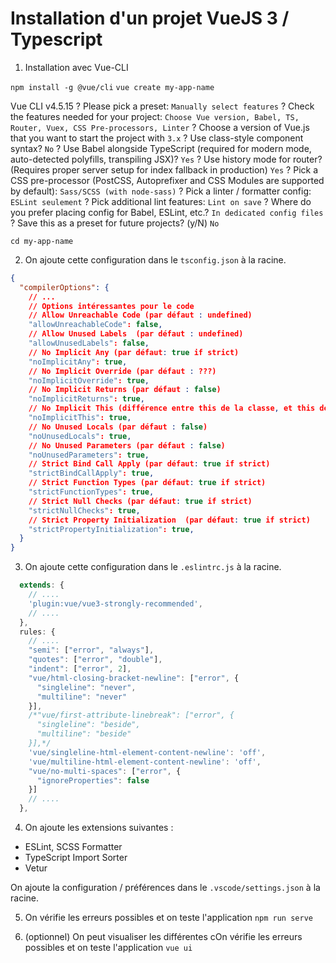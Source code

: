 # Installation d'un projet VueJS 3 / Typescript

1) Installation avec Vue-CLI

`npm install -g @vue/cli`
`vue create my-app-name`

Vue CLI v4.5.15
? Please pick a preset: `Manually select features`
? Check the features needed for your project: `Choose Vue version, Babel, TS, Router, Vuex, CSS Pre-processors, Linter`
? Choose a version of Vue.js that you want to start the project with `3.x`
? Use class-style component syntax? `No`
? Use Babel alongside TypeScript (required for modern mode, auto-detected polyfills, transpiling JSX)? `Yes`
? Use history mode for router? (Requires proper server setup for index fallback in production) `Yes`
? Pick a CSS pre-processor (PostCSS, Autoprefixer and CSS Modules are supported by default): `Sass/SCSS (with node-sass)`
? Pick a linter / formatter config: `ESLint seulement`
? Pick additional lint features: `Lint on save`
? Where do you prefer placing config for Babel, ESLint, etc.? `In dedicated config files`
? Save this as a preset for future projects? (y/N) `No`

`cd my-app-name`

2) On ajoute cette configuration dans le `tsconfig.json` à la racine.
```json
{
  "compilerOptions": {
	// ...
	// Options intéressantes pour le code
	// Allow Unreachable Code (par défaut : undefined)
	"allowUnreachableCode": false,
	// Allow Unused Labels  (par défaut : undefined)
	"allowUnusedLabels": false,
	// No Implicit Any (par défaut: true if strict)
	"noImplicitAny": true,
	// No Implicit Override (par défaut : ???)
	"noImplicitOverride": true,
	// No Implicit Returns (par défaut : false)
	"noImplicitReturns": true,
	// No Implicit This (différence entre this de la classe, et this des fonctions) (par défaut: true if strict)
	"noImplicitThis": true,
	// No Unused Locals (par défaut : false)
	"noUnusedLocals": true,
	// No Unused Parameters (par défaut : false)
	"noUnusedParameters": true,
	// Strict Bind Call Apply (par défaut: true if strict)
	"strictBindCallApply": true,
	// Strict Function Types (par défaut: true if strict)
	"strictFunctionTypes": true,
	// Strict Null Checks (par défaut: true if strict)
	"strictNullChecks": true,
	// Strict Property Initialization  (par défaut: true if strict)
	"strictPropertyInitialization": true,
  }
}
```

3) On ajoute cette configuration dans le `.eslintrc.js` à la racine.

```js
  extends: {
	// ....
	'plugin:vue/vue3-strongly-recommended',
	// ....
  },
  rules: {
	// ....
    "semi": ["error", "always"],
    "quotes": ["error", "double"],
	"indent": ["error", 2],
    "vue/html-closing-bracket-newline": ["error", {
      "singleline": "never",
      "multiline": "never"
    }],
    /*"vue/first-attribute-linebreak": ["error", {
      "singleline": "beside",
      "multiline": "beside"
    }],*/
    'vue/singleline-html-element-content-newline': 'off',
    'vue/multiline-html-element-content-newline': 'off',
    "vue/no-multi-spaces": ["error", {
      "ignoreProperties": false
    }]
	// ....
  },
```

4) On ajoute les extensions suivantes :
- ESLint, SCSS Formatter
- TypeScript Import Sorter
- Vetur

On ajoute la configuration / préférences dans le `.vscode/settings.json` à la racine.

5) On vérifie les erreurs possibles et on teste l'application
`npm run serve`

6) (optionnel) On peut visualiser les différentes cOn vérifie les erreurs possibles et on teste l'application
`vue ui`
